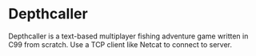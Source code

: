 # Depthcaller

Depthcaller is a text-based multiplayer fishing adventure game written in C99 from scratch.
Use a TCP client like Netcat to connect to server.
